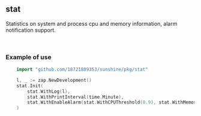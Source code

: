 ## stat

Statistics on system and process cpu and memory information, alarm notification support.

<br>

### Example of use

```go
    import "github.com/18721889353/sunshine/pkg/stat"

    l, _ := zap.NewDevelopment()
    stat.Init(
        stat.WithLog(l),
        stat.WithPrintInterval(time.Minute),
        stat.WithEnableAlarm(stat.WithCPUThreshold(0.9), stat.WithMemoryThreshold(0.85)), // invalid if it is windows
    )
```
